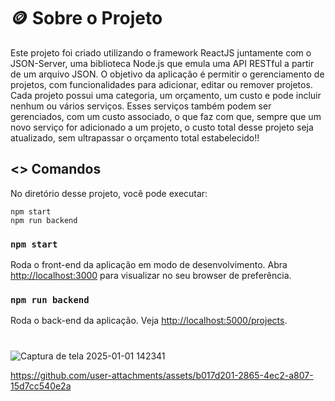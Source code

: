 # 🪙 Sobre o Projeto

Este projeto foi criado utilizando o framework ReactJS juntamente com o JSON-Server, uma biblioteca Node.js que emula uma API RESTful a partir de um arquivo JSON. O objetivo da aplicação é permitir o gerenciamento de projetos, com funcionalidades para adicionar, editar ou remover projetos. Cada projeto possui uma categoria, um orçamento, um custo e pode incluir nenhum ou vários serviços. Esses serviços também podem ser gerenciados, com um custo associado, o que faz com que, sempre que um novo serviço for adicionado a um projeto, o custo total desse projeto seja atualizado, sem ultrapassar o orçamento total estabelecido!!

## <> Comandos

No diretório desse projeto, você pode executar:

```
npm start
npm run backend
```

### `npm start`

Roda o front-end da aplicação em modo de desenvolvimento.
Abra [http://localhost:3000](http://localhost:3000) para visualizar no seu browser de preferência.

### `npm run backend`

Roda o back-end da aplicação. Veja [http://localhost:5000/projects](http://localhost:5000/projects).
#
![Captura de tela 2025-01-01 142341](https://github.com/user-attachments/assets/15312a9f-6b81-49c2-8c98-8ea308d96223)



https://github.com/user-attachments/assets/b017d201-2865-4ec2-a807-15d7cc540e2a

